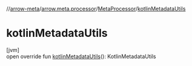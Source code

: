 //[arrow-meta](../../../index.md)/[arrow.meta.processor](../index.md)/[MetaProcessor](index.md)/[kotlinMetadataUtils](kotlin-metadata-utils.md)

# kotlinMetadataUtils

[jvm]\
open override fun [kotlinMetadataUtils](kotlin-metadata-utils.md)(): KotlinMetadataUtils
